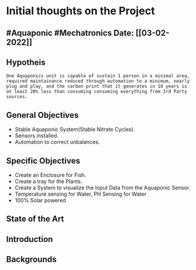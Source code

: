 # Initial thoughts on the Project

#Aquaponic #Mechatronics
Date: [[03-02-2022]]
---
## Hypotheis
	One Aquaponics unit is capable of sustain 1 person in a minimal area, required maintainance reduced through automation to a minimum, nearly plug and play, and the carbon print that it generates in 10 years is at least 20% less than consuming consuming everything from 3rd Party sources.

## General Objectives
- Stable Aquaponic System(Stable Nitrate Cycles).
- Sensors installed.
- Automation to correct unbalances.

## Specific Objectives
- Create an Enclosure for Fish.
- Create a tray for the Plants.
- Create a System to visualize the Input Data from the Aquaponic Sensor.
- Temperature sensing for Water, PH Sensing for Water
- 100% Solar powered

## State of the Art


## Introduction


## Backgrounds
